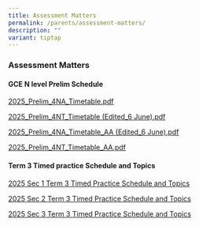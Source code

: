 ```yaml
---
title: Assessment Matters
permalink: /parents/assessment-matters/
description: ""
variant: tiptap
---
```

<h3>Assessment Matters</h3>
<h4>GCE N level Prelim Schedule</h4>
<p><a href="/files/Parents/Assessment Matters/2025_Prelim_4NA_Timetable.pdf" rel="noopener nofollow" target="_blank">2025_Prelim_4NA_Timetable.pdf</a>
</p>
<p><a href="/files/Parents/Assessment Matters/2025_Prelim_4NT_Timetable_Edited_6June_.pdf" rel="noopener nofollow" target="_blank">2025_Prelim_4NT_Timetable (Edited_6 June).pdf</a>
</p>
<p><a href="/files/Parents/Assessment Matters/2025_Prelim_4NA_Timetable_AA___Edited_6_June_.pdf" rel="noopener nofollow" target="_blank">2025_Prelim_4NA_Timetable_AA (Edited_6 June).pdf</a>
</p>
<p><a href="/files/Parents/Assessment Matters/2025_Prelim_4NT_Timetable_AA_.pdf" rel="noopener nofollow" target="_blank">2025_Prelim_4NT_Timetable_AA.pdf</a>
</p>
<h4>Term 3 Timed practice Schedule and Topics</h4>
<p><a href="/files/Prospective Students/2025_Sec_1_Term_3_Timed_Practice_Schedule_and_Topics.pdf" rel="noopener nofollow" target="_blank">2025 Sec 1 Term 3 Timed Practice Schedule and Topics</a>
</p>
<p><a href="/files/Prospective Students/2025_Sec_2_Term_3_Timed_Practice_Schedule_and_Topics.pdf" rel="noopener nofollow" target="_blank">2025 Sec 2 Term 3 Timed Practice Schedule and Topics</a>
</p>
<p><a href="/files/Prospective Students/2025_Sec_3_Term_3_Timed_Practice_Schedule_and_Topics.pdf" rel="noopener nofollow" target="_blank">2025 Sec 3 Term 3 Timed Practice Schedule and Topics</a>
</p>